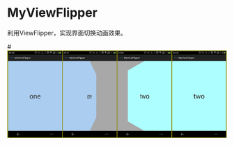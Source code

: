 MyViewFlipper
=============

利用ViewFlipper，实现界面切换动画效果。

#![Screenshot](https://github.com/kk-java/MyViewFlipper/raw/master/screenshot.png)
